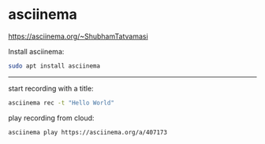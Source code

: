 # asciinema

https://asciinema.org/~ShubhamTatvamasi

Install asciinema:
```bash
sudo apt install asciinema
```
---

start recording with a title:
```bash
asciinema rec -t "Hello World"
```

play recording from cloud:
```bash
asciinema play https://asciinema.org/a/407173
```

